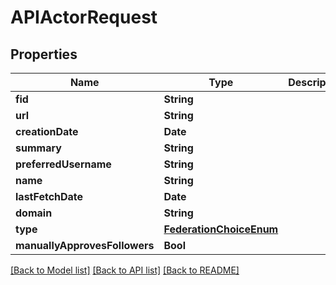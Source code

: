 # APIActorRequest

## Properties
Name | Type | Description | Notes
------------ | ------------- | ------------- | -------------
**fid** | **String** |  | 
**url** | **String** |  | [optional] 
**creationDate** | **Date** |  | [optional] 
**summary** | **String** |  | [optional] 
**preferredUsername** | **String** |  | 
**name** | **String** |  | [optional] 
**lastFetchDate** | **Date** |  | [optional] 
**domain** | **String** |  | 
**type** | [**FederationChoiceEnum**](FederationChoiceEnum.md) |  | [optional] 
**manuallyApprovesFollowers** | **Bool** |  | [optional] 

[[Back to Model list]](../README.md#documentation-for-models) [[Back to API list]](../README.md#documentation-for-api-endpoints) [[Back to README]](../README.md)


